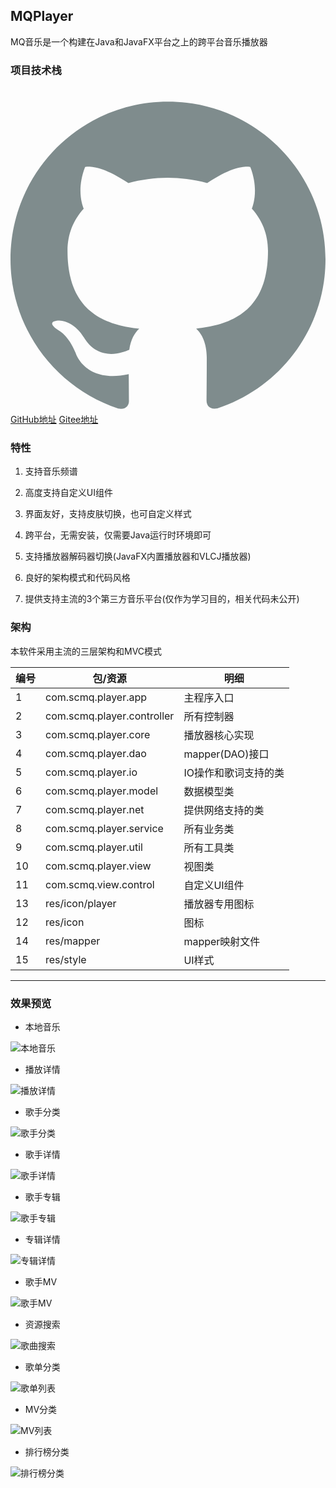 ## MQPlayer
MQ音乐是一个构建在Java和JavaFX平台之上的跨平台音乐播放器

### 项目技术栈
<div>
    <img src="https://img.shields.io/badge/Java-1.8-success.svg" alt>
    <img src="https://img.shields.io/badge/JavaFX-UI-success.svg" alt>
    <img src="https://img.shields.io/badge/Spring-4.3-blue.svg" alt>
    <img src="https://img.shields.io/badge/MyBatis-3.5-blue.svg" alt>
    <img src="https://img.shields.io/badge/VLCJ-4.2-green.svg" alt>
    <img src="https://img.shields.io/badge/SQLite-3.28-red.svg" alt>
</div>

<div>
<svg role="img" viewBox="0 0 24 24" xmlns="http://www.w3.org/2000/svg"><title id="simpleicons-github-dark-icon" lang="en">GitHub Dark icon</title><path fill="#7F8C8D" d="M12 .297c-6.63 0-12 5.373-12 12 0 5.303 3.438 9.8 8.205 11.385.6.113.82-.258.82-.577 0-.285-.01-1.04-.015-2.04-3.338.724-4.042-1.61-4.042-1.61C4.422 18.07 3.633 17.7 3.633 17.7c-1.087-.744.084-.729.084-.729 1.205.084 1.838 1.236 1.838 1.236 1.07 1.835 2.809 1.305 3.495.998.108-.776.417-1.305.76-1.605-2.665-.3-5.466-1.332-5.466-5.93 0-1.31.465-2.38 1.235-3.22-.135-.303-.54-1.523.105-3.176 0 0 1.005-.322 3.3 1.23.96-.267 1.98-.399 3-.405 1.02.006 2.04.138 3 .405 2.28-1.552 3.285-1.23 3.285-1.23.645 1.653.24 2.873.12 3.176.765.84 1.23 1.91 1.23 3.22 0 4.61-2.805 5.625-5.475 5.92.42.36.81 1.096.81 2.22 0 1.606-.015 2.896-.015 3.286 0 .315.21.69.825.57C20.565 22.092 24 17.592 24 12.297c0-6.627-5.373-12-12-12"></path></svg>
<a href="https://github.com/v-scmq/mq-player">GitHub地址</a>
<a href="https://gitee.com/scmq/mq-player/">Gitee地址</a>
</div>

### 特性
1. 支持音乐频谱
2. 高度支持自定义UI组件
3. 界面友好，支持皮肤切换，也可自定义样式
4. 跨平台，无需安装，仅需要Java运行时环境即可
5. 支持播放器解码器切换(JavaFX内置播放器和VLCJ播放器)

6. 良好的架构模式和代码风格
7. 提供支持主流的3个第三方音乐平台(仅作为学习目的，相关代码未公开)

### 架构
本软件采用主流的三层架构和MVC模式

|  编号    | 包/资源 | 明细 |
| ------   | ------ | ----- |
|  1   | com.scmq.player.app        | 主程序入口 |
|  2   | com.scmq.player.controller | 所有控制器 |
|  3   | com.scmq.player.core       | 播放器核心实现 |
|  4   | com.scmq.player.dao        | mapper(DAO)接口 |
|  5   | com.scmq.player.io         | IO操作和歌词支持的类 |
|  6   | com.scmq.player.model      | 数据模型类 |
|  7   | com.scmq.player.net        | 提供网络支持的类 |
|  8   | com.scmq.player.service    | 所有业务类 |
|  9   | com.scmq.player.util       | 所有工具类 |
|  10  | com.scmq.player.view       | 视图类 |
|  11  | com.scmq.view.control      | 自定义UI组件 |
|  13  | res/icon/player            | 播放器专用图标 |
|  12  | res/icon                   | 图标 |
|  14  | res/mapper                 | mapper映射文件 |
|  15  | res/style                  | UI样式 |

***
### 效果预览
+ 本地音乐

![本地音乐](https://gitee.com/scmq/mq-player/raw/master/preview/1.png "本地音乐")

+ 播放详情

![播放详情](https://gitee.com/scmq/mq-player/raw/master/preview/2.png "背景虚化")

+ 歌手分类

![歌手分类](https://gitee.com/scmq/mq-player/raw/master/preview/3.png "歌手分类")

+ 歌手详情

![歌手详情](https://gitee.com/scmq/mq-player/raw/master/preview/4.png "歌手详情")

+ 歌手专辑

![歌手专辑](https://gitee.com/scmq/mq-player/raw/master/preview/5.png "歌手专辑")

+ 专辑详情

![专辑详情](https://gitee.com/scmq/mq-player/raw/master/preview/6.png "专辑详情")

+ 歌手MV

![歌手MV](https://gitee.com/scmq/mq-player/raw/master/preview/7.png "歌手MV列表")

+ 资源搜索

![歌曲搜索](https://gitee.com/scmq/mq-player/raw/master/preview/8.png "资源搜索")

+ 歌单分类

![歌单列表](https://gitee.com/scmq/mq-player/raw/master/preview/9.png "歌单列表")

+ MV分类

![MV列表](https://gitee.com/scmq/mq-player/raw/master/preview/10.png "MV列表")

+ 排行榜分类

![排行榜分类](https://gitee.com/scmq/mq-player/raw/master/preview/11.png "排行榜分类")
